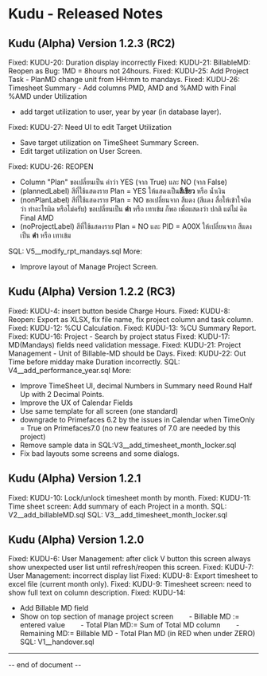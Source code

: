 # Kudu - Released Notes



## Kudu (Alpha) Version 1.2.3 (RC2)

Fixed: KUDU-20: Duration display incorrectly
Fixed: KUDU-21: BillableMD: Reopen as Bug: 1MD = 8hours not 24hours.
Fixed: KUDU-25: Add Project Task - PlanMD change unit from HH:mm to mandays.
Fixed: KUDU-26: Timesheet Summary - Add columns PMD, AMD and %AMD with Final %AMD under Utilization
+   add target utilization to user, year by year (in database layer).

Fixed: KUDU-27: Need UI to edit Target Utilization
+   Save target utilization on TimeSheet Summary Screen.
+   Edit target utilization on User Screen.

Fixed: KUDU-26: REOPEN
+ Column "Plan" ขอเปลี่ยนเป็น คำว่า YES (จาก True) และ NO (จาก False)
+ (plannedLabel) สีที่ใช้แสดงราย Plan = YES ให้แสดงเป็น**สีเขียว** หรือ น้ำเงิน
+ (nonPlanLabel) สีที่ใช้แสดงราย Plan = NO ขอเปลี่ยนจาก สีแดง (สีแดง สื่อให้เข้าใจผิด ว่า ทำอะไรผิด หรือไม่ครับ) ขอเปลี่ยนเป็น **ดำ** หรือ เทาเข้ม ก็พอ เพื่อแสดงว่า ปกติ แต่ไม่ คิด Final AMD
+ (noProjectLabel) สีที่ใช้แสดงราย Plan = NO และ PID = A00X ให้เปลี่ยนจาก สีแดง เป็น **ดำ** หรือ เทาเข้ม

SQL: V5__modify_rpt_mandays.sql
More:
+   Improve layout of Manage Project Screen.



## Kudu (Alpha) Version 1.2.2 (RC3)

Fixed: KUDU-4: insert button beside Charge Hours.
Fixed: KUDU-8: Reopen: Export as XLSX, fix file name, fix project column and task column.
Fixed: KUDU-12: %CU Calculation.
Fixed: KUDU-13: %CU Summary Report.
Fixed: KUDU-16: Project - Search by project status
Fixed: KUDU-17: MD(Mandays) fields need validation message.
Fixed: KUDU-21: Project Management - Unit of Billable-MD should be Days.
Fixed: KUDU-22: Out Time before midday make Duration incorrectly.
SQL: V4__add_performance_year.sql
More: 
+ Improve TimeSheet UI, decimal Numbers in Summary need Round Half Up with 2 Decimal Points.
+ Improve the UX of Calendar Fields
+ Use same template for all screen (one standard)
+ downgrade to Primefaces 6.2 by the issues in Calendar when TimeOnly = True on Primefaces7.0 (no new features of 7.0 are needed by this project)
+ Remove sample data in SQL:V3__add_timesheet_month_locker.sql
+ Fix bad layouts some screens and some dialogs.



## Kudu (Alpha) Version 1.2.1

Fixed: KUDU-10: Lock/unlock timesheet month by month.
Fixed: KUDU-11: Time sheet screen: Add summary of each Project in a month.
SQL: V2__add_billableMD.sql
SQL: V3__add_timesheet_month_locker.sql



## Kudu (Alpha) Version 1.2.0

Fixed: KUDU-6: User Management: after click V button this screen always show unexpected user list until refresh/reopen this screen.
Fixed: KUDU-7: User Management: incorrect display list
Fixed: KUDU-8: Export timesheet to excel file (current month only).
Fixed: KUDU-9: Timesheet screen: need to show full text on column description.
Fixed: KUDU-14:
+ Add Billable MD field
+ Show on top section of manage project screen
       - Billable MD := entered value
       - Total Plan MD:= Sum of Total MD column
       - Remaining MD:= Billable MD - Total Plan MD (in RED when under ZERO)
SQL: V1__handover.sql



----
-- end of document --